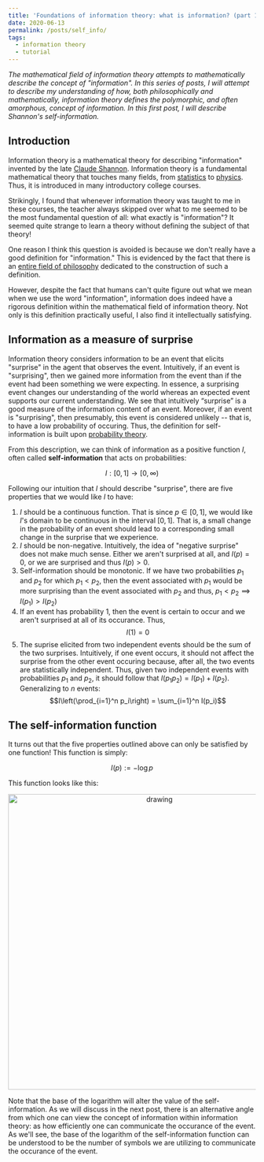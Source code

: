 ```yaml
---
title: 'Foundations of information theory: what is information? (part 1)'
date: 2020-06-13
permalink: /posts/self_info/
tags:
  - information theory
  - tutorial
---
```


*The mathematical field of information theory attempts to mathematically describe the concept of "information". In this series of posts, I will attempt to describe my understanding of how, both philosophically and mathematically, information theory defines the polymorphic, and often amorphous, concept of information. In this first post, I will describe Shannon's self-information.*

Introduction
---------------

Information theory is a mathematical theory for describing "information" invented by the late [Claude Shannon](https://en.wikipedia.org/wiki/Claude_Shannon). Information theory is a fundamental mathematical theory that touches many fields, from [statistics](https://en.wikipedia.org/wiki/Fisher_information#Relation_to_relative_entropy) to [physics](https://en.wikipedia.org/wiki/Entropy#Information_theory). Thus, it is introduced in many introductory college courses. 

Strikingly, I found that whenever information theory was taught to me in these courses, the teacher always skipped over what to me seemed to be the most fundamental question of all: what exactly is "information"?  It seemed quite strange to learn a theory without defining the subject of that theory!

One reason I think this question is avoided is because we don't really have a good definition for "information." This is evidenced by the fact that there is an [entire field of philosophy](https://plato.stanford.edu/entries/information/) dedicated to the construction of such a definition.

However, despite the fact that humans can't quite figure out what we mean when we use the word "information", information does indeed have a rigorous definition within the mathematical field of information theory. Not only is this definition practically useful, I also find it intellectually satisfying.

Information as a measure of surprise
-----------------

Information theory considers information to be an event that elicits "surprise" in the agent that observes the event.  Intuitively, if an event is "surprising", then we gained more information from the event than if the event had been something we were expecting. In essence, a surprising event changes our understanding of the world whereas an expected event supports our current understanding. We see that intuitively “surprise” is a good measure of the information content of an event. Moreover, if an event is "surprising", then presumably, this event is considered unlikely -- that is, to have a low probability of occuring. Thus, the definition for self-information is built upon [probability theory](https://mbernste.github.io/posts/measure_theory_1/).

From this description, we can think of information as a positive function $I$, often called **self-information** that acts on probabilities:

$$I : [0,1] \rightarrow [0,\infty)$$

Following our intuition that $I$ should describe "surprise", there are five properties that we would like $I$ to have:
1. $I$ should be a continuous function. That is since $p \in [0, 1]$, we would like $I$'s domain to be continuous in the interval $[0,1]$. That is, a small change in the probability of an event should lead to a corresponding small change in the surprise that we experience.
2. $I$ should be non-negative. Intuitively, the idea of "negative surprise" does not make much sense. Either we aren't surprised at all, and $I(p) = 0$, or we are surprised and thus $I(p) > 0$.
3. Self-information should be monotonic. If we have two probabilities $p_1$ and $p_2$ for which $p_1 < p_2$, then the event associated with $p_1$ would be more surprising than the event associated with $p_2$ and thus, $p_1 < p_2 \implies I(p_1) > I(p_2)$
4. If an event has probability 1, then the event is certain to occur and we aren't surprised at all of its occurance. Thus, 
 $$I(1) = 0$$
5. The suprise elicited from two independent events should be the sum of the two surprises. Intuitively, if one event occurs, it should not affect the surprise from the other event occuring because, after all, the two events are statistically independent. Thus, given two independent events with probabilities $p_1$ and $p_2$, it should follow that $I(p_1p_2) = I(p_1) + I(p_2)$. 
 Generalizing to $n$ events: 
 $$I\left(\prod_{i=1}^n p_i\right) = \sum_{i=1}^n I(p_i)$$

The self-information function
-----------------

It turns out that the five properties outlined above can only be satisfied by one function! This function is simply:

$$I(p) := -\log p$$

This function looks like this:

<center><img src="https://raw.githubusercontent.com/mbernste/mbernste.github.io/master/images/selfinfo.png" alt="drawing" width="600"/></center>

Note that the base of the logarithm will alter the value of the self-information.  As we will discuss in the next post, there is an alternative angle from which one can view the concept of information within information theory: as how efficiently one can communicate the occurance of the event.  As we'll see, the base of the logarithm of the self-information function can be understood to be the number of symbols we are utilizing to communicate the occurance of the event.
